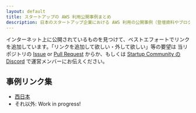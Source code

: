 ```yaml
---
layout: default
title: スタートアップの AWS 利用公開事例まとめ
description: 日本のスタートアップ企業における AWS 利用の公開事例（登壇資料やブログ等）リンク集
---
```

インターネット上に公開されているものを見つけて、ベストエフォートでリンクを追加しています。「リンクを追加して欲しい・外して欲しい」等の要望は 当リポジトリの [Issue](https://github.com/aws-startup-community/aws-startup-case-studies-jp/issues) or [Pull Request](https://github.com/aws-startup-community/aws-startup-case-studies-jp/pulls) からか、もしくは [Startup Community の Discord](https://discord.gg/uHDVvKCtKP) で運営メンバーにお伝えください。

## 事例リンク集
- [西日本](/west-japan/case-studies.md)
- それ以外: Work in progress!
